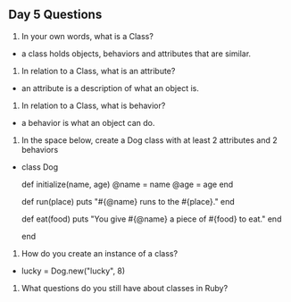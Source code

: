 ## Day 5 Questions

1. In your own words, what is a Class?

  * a class holds objects, behaviors and attributes that are similar.

1. In relation to a Class, what is an attribute?

  * an attribute is a description of what an object is.

1. In relation to a Class, what is behavior?

  * a behavior is what an object can do.

1. In the space below, create a Dog class with at least 2 attributes and 2 behaviors

  * class Dog

    def initialize(name, age)
        @name = name
        @age = age
      end

      def run(place)
        puts "#{@name} runs to the #{place}."
      end

      def eat(food)
        puts "You give #{@name} a piece of #{food} to eat."
      end

    end  
1. How do you create an instance of a class?

  * lucky = Dog.new("lucky", 8)

1. What questions do you still have about classes in Ruby?
